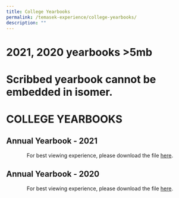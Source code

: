 ```yaml
---
title: College Yearbooks
permalink: /temasek-experience/college-yearbooks/
description: ""
---
```

# 2021, 2020 yearbooks >5mb
# Scribbed yearbook cannot be embedded in isomer.
# COLLEGE YEARBOOKS

## Annual Yearbook - 2021

<center>For best viewing experience, please download the file <a href="" target="_blank">here</a>.</center>

## Annual Yearbook - 2020

<center>For best viewing experience, please download the file <a href="" target="_blank">here</a>.</center>